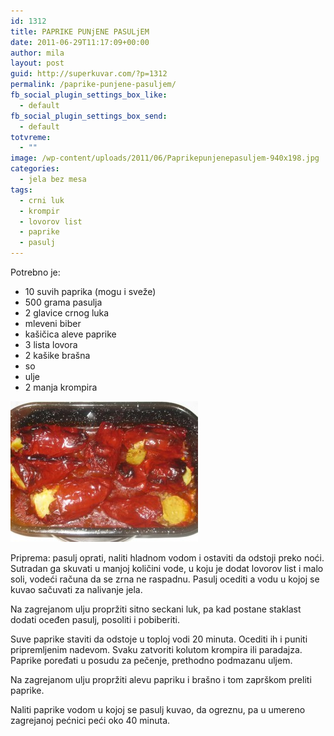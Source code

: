 ```yaml
---
id: 1312
title: PAPRIKE PUNjENE PASULjEM
date: 2011-06-29T11:17:09+00:00
author: mila
layout: post
guid: http://superkuvar.com/?p=1312
permalink: /paprike-punjene-pasuljem/
fb_social_plugin_settings_box_like:
  - default
fb_social_plugin_settings_box_send:
  - default
totvreme:
  - ""
image: /wp-content/uploads/2011/06/Paprikepunjenepasuljem-940x198.jpg
categories:
  - jela bez mesa
tags:
  - crni luk
  - krompir
  - lovorov list
  - paprike
  - pasulj
---
```

Potrebno je:

  * 10 suvih paprika (mogu i sveže)
  * 500 grama pasulja
  * 2 glavice crnog luka
  * mleveni biber
  * kašičica aleve paprike
  * 3 lista lovora
  * 2 kašike brašna
  * so
  * ulje
  * 2 manja krompira

<img class="alignnone size-medium wp-image-5022" src="/wp-content/uploads/2011/06/Paprikepunjenepasuljem-300x225.jpg" alt="Paprikepunjenepasuljem" width="300" height="225" /> 

Priprema: pasulj oprati, naliti hladnom vodom i ostaviti da odstoji preko noći. Sutradan ga skuvati u manjoj količini vode, u koju je dodat lovorov list i malo soli, vodeći računa da se zrna ne raspadnu. Pasulj ocediti a vodu u kojoj se kuvao sačuvati za nalivanje jela.

Na zagrejanom ulju propržiti  sitno seckani luk, pa kad postane staklast dodati oceđen pasulj, posoliti i pobiberiti.

Suve paprike staviti da odstoje u toploj vodi 20 minuta. Ocediti ih i puniti pripremljenim nadevom. Svaku zatvoriti kolutom  krompira ili paradajza. Paprike poređati u posudu za pečenje, prethodno podmazanu uljem.

Na zagrejanom ulju propržiti alevu papriku i brašno i tom zaprškom preliti paprike.

Naliti paprike vodom u kojoj se pasulj kuvao, da ogreznu, pa u umereno zagrejanoj pećnici peći oko 40 minuta.
